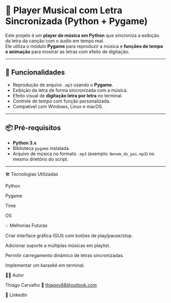 # 🎵 Player Musical com Letra Sincronizada (Python + Pygame)

Este projeto é um **player de música em Python** que sincroniza a exibição da letra da canção com o áudio em tempo real.  
Ele utiliza o módulo **Pygame** para reproduzir a música e **funções de tempo e animação** para mostrar as letras com efeito de digitação.

---

## 🚀 Funcionalidades
- Reprodução de arquivo `.mp3` usando o **Pygame**.  
- Exibição da letra de forma sincronizada com a música.  
- Efeito visual de **digitação letra por letra** no terminal.  
- Controle de tempo com função personalizada.  
- Compatível com Windows, Linux e macOS.  

---

## 📦 Pré-requisitos
- **Python 3.x**  
- Biblioteca `pygame` instalada.  
- Arquivo de música no formato `.mp3` (exemplo: `Nenem_do_pai.mp3`) no mesmo diretório do script.  

---

🛠️ Tecnologias Utilizadas

Python

Pygame

Time

OS

💡 Melhorias Futuras

Criar interface gráfica (GUI) com botões de play/pause/stop.

Adicionar suporte a múltiplas músicas em playlist.

Permitir carregamento dinâmico de letras sincronizadas.

Implementar um karaokê em terminal.

👨‍💻 Autor

Thiago Carvalho
📧 thiagov88@outlook.com

🔗 LinkedIn

